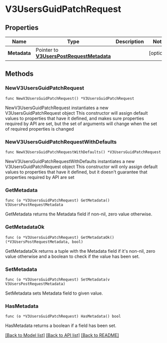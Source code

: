 # V3UsersGuidPatchRequest

## Properties

Name | Type | Description | Notes
------------ | ------------- | ------------- | -------------
**Metadata** | Pointer to [**V3UsersPostRequestMetadata**](V3UsersPostRequestMetadata.md) |  | [optional] 

## Methods

### NewV3UsersGuidPatchRequest

`func NewV3UsersGuidPatchRequest() *V3UsersGuidPatchRequest`

NewV3UsersGuidPatchRequest instantiates a new V3UsersGuidPatchRequest object
This constructor will assign default values to properties that have it defined,
and makes sure properties required by API are set, but the set of arguments
will change when the set of required properties is changed

### NewV3UsersGuidPatchRequestWithDefaults

`func NewV3UsersGuidPatchRequestWithDefaults() *V3UsersGuidPatchRequest`

NewV3UsersGuidPatchRequestWithDefaults instantiates a new V3UsersGuidPatchRequest object
This constructor will only assign default values to properties that have it defined,
but it doesn't guarantee that properties required by API are set

### GetMetadata

`func (o *V3UsersGuidPatchRequest) GetMetadata() V3UsersPostRequestMetadata`

GetMetadata returns the Metadata field if non-nil, zero value otherwise.

### GetMetadataOk

`func (o *V3UsersGuidPatchRequest) GetMetadataOk() (*V3UsersPostRequestMetadata, bool)`

GetMetadataOk returns a tuple with the Metadata field if it's non-nil, zero value otherwise
and a boolean to check if the value has been set.

### SetMetadata

`func (o *V3UsersGuidPatchRequest) SetMetadata(v V3UsersPostRequestMetadata)`

SetMetadata sets Metadata field to given value.

### HasMetadata

`func (o *V3UsersGuidPatchRequest) HasMetadata() bool`

HasMetadata returns a boolean if a field has been set.


[[Back to Model list]](../README.md#documentation-for-models) [[Back to API list]](../README.md#documentation-for-api-endpoints) [[Back to README]](../README.md)


